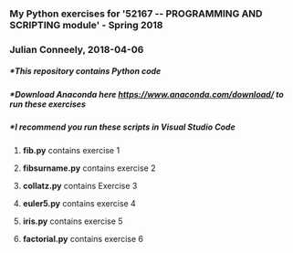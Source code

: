 ### My Python exercises for '52167 -- PROGRAMMING AND SCRIPTING module' - Spring 2018
### Julian Conneely, 2018-04-06


##### *This repository contains Python code
##### *Download Anaconda here https://www.anaconda.com/download/ to run these exercises
##### *I recommend you run these scripts in Visual Studio Code




  1. **fib.py** contains exercise 1

  2. **fibsurname.py** contains exercise 2

  3. **collatz.py** contains Exercise 3

  4. **euler5.py** contains exercise 4

  5. **iris.py** contains exercise 5

  6. **factorial.py** contains exercise 6
